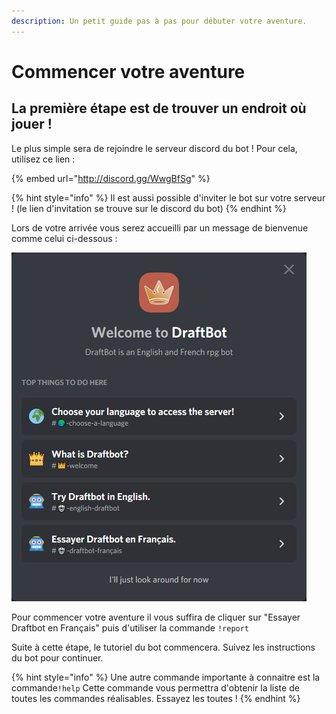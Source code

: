 ```yaml
---
description: Un petit guide pas à pas pour débuter votre aventure.
---
```


# Commencer votre aventure

## La première étape est de trouver un endroit où jouer !

Le plus simple sera de rejoindre le serveur discord du bot ! Pour cela, utilisez ce lien : 

{% embed url="http://discord.gg/WwgBfSg" %}

{% hint style="info" %}
Il est aussi possible d'inviter le bot sur votre serveur ! \(le lien d'invitation se trouve sur le discord du bot\)
{% endhint %}

Lors de votre arrivée vous serez accueilli par un message de bienvenue comme celui ci-dessous : 

![Le message de bienvenue que vous pouvez rencontrer](../.gitbook/assets/image%20%284%29.png)

Pour commencer votre aventure il vous suffira de cliquer sur "Essayer Draftbot en Français" puis d'utiliser la commande `!report`

Suite à cette étape, le tutoriel du bot commencera. Suivez les instructions du bot pour continuer.

{% hint style="info" %}
Une autre commande importante à connaitre est la commande`!help` Cette commande vous permettra d'obtenir la liste de toutes les commandes réalisables. Essayez les toutes !
{% endhint %}

